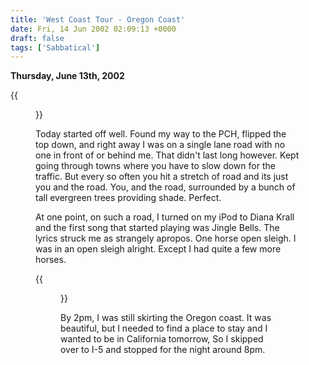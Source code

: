 ```yaml
---
title: 'West Coast Tour - Oregon Coast'
date: Fri, 14 Jun 2002 02:09:13 +0000
draft: false
tags: ['Sabbatical']
---
```


**Thursday, June 13th, 2002** 

{{<figure src="/images/OregonCoast2-300x225.jpg">}}

Today started off well. Found my way to the PCH, flipped the top down, and right away I was on a single lane road with no one in front of or behind me. That didn't last long however. Kept going through towns where you have to slow down for the traffic. But every so often you hit a stretch of road and its just you and the road. You, and the road, surrounded by a bunch of tall evergreen trees providing shade. Perfect. 

At one point, on such a road, I turned on my iPod to Diana Krall and the first song that started playing was Jingle Bells. The lyrics struck me as strangely apropos. One horse open sleigh. I was in an open sleigh alright. Except I had quite a few more horses. 

{{<figure src="/images/OregonCoast1-300x225.jpg">}}

By 2pm, I was still skirting the Oregon coast. It was beautiful, but I needed to find a place to stay and I wanted to be in California tomorrow, So I skipped over to I-5 and stopped for the night around 8pm.

